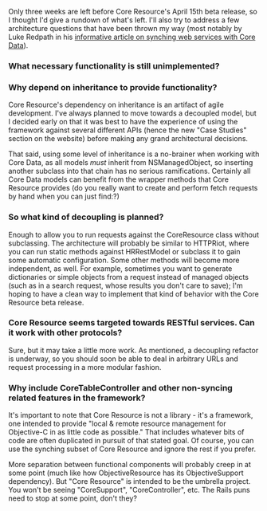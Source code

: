 Only three weeks are left before Core Resource's April 15th beta release, so I thought I'd give a rundown of what's left. I'll also try to address a few architecture questions that have been thrown my way (most notably by Luke Redpath in his [informative article on synching web services with Core Data](http://lukeredpath.co.uk/blog/synching-web-services-with-core-data.html)).

### What necessary functionality is still unimplemented?



### Why depend on inheritance to provide functionality?

Core Resource's dependency on inheritance is an artifact of agile development. I've always planned to move towards a decoupled model, but I decided early on that it was best to have the experience of using the framework against several different APIs (hence the new "Case Studies" section on the website) before making any grand architectural decisions.

That said, using some level of inheritance is a no-brainer when working with Core Data, as all models *must* inherit from NSManagedObject, so inserting another subclass into that chain has no serious ramifications. Certainly all Core Data models can benefit from the wrapper methods that Core Resource provides (do you really want to create and perform fetch requests by hand when you can just find:?)

### So what kind of decoupling is planned?

Enough to allow you to run requests against the CoreResource class without subclassing. The architecture will probably be similar to HTTPRiot, where you can run static methods against HRRestModel or subclass it to gain some automatic configuration. Some other methods will become more independent, as well. For example, sometimes you want to generate dictionaries or simple objects from a request instead of managed objects (such as in a search request, whose results you don't care to save); I'm hoping to have a clean way to implement that kind of behavior with the Core Resource beta release.

### Core Resource seems targeted towards RESTful services. Can it work with other protocols?

Sure, but it may take a little more work. As mentioned, a decoupling refactor is underway, so you should soon be able to deal in arbitrary URLs and request processing in a more modular fashion.

### Why include CoreTableController and other non-syncing related features in the framework?

It's important to note that Core Resource is not a library - it's a framework, one intended to provide "local & remote resource management for Objective-C in as little code as possible." That includes whatever bits of code are often duplicated in pursuit of that stated goal. Of course, you can use the synching subset of Core Resource and ignore the rest if you prefer.

More separation between functional components will probably creep in at some point (much like how ObjectiveResource has its ObjectiveSupport dependency). But "Core Resource" is intended to be the umbrella project. You won't be seeing "CoreSupport", "CoreController", etc. The Rails puns need to stop at some point, don't they?